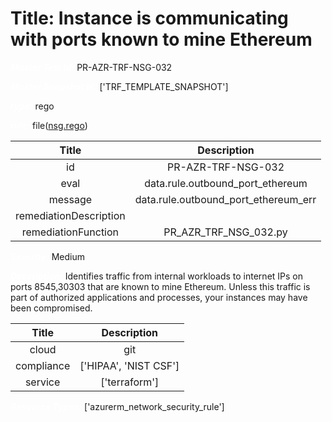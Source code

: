 



# Title: Instance is communicating with ports known to mine Ethereum


***<font color="white">Master Test Id:</font>*** PR-AZR-TRF-NSG-032

***<font color="white">Master Snapshot Id:</font>*** ['TRF_TEMPLATE_SNAPSHOT']

***<font color="white">type:</font>*** rego

***<font color="white">rule:</font>*** file([nsg.rego])  
  
  
  
  

|Title|Description|
| :---: | :---: |
|id|PR-AZR-TRF-NSG-032|
|eval|data.rule.outbound_port_ethereum|
|message|data.rule.outbound_port_ethereum_err|
|remediationDescription||
|remediationFunction|PR_AZR_TRF_NSG_032.py|


***<font color="white">Severity:</font>*** Medium

***<font color="white">Description:</font>*** Identifies traffic from internal workloads to internet IPs on ports 8545,30303 that are known to mine Ethereum. Unless this traffic is part of authorized applications and processes, your instances may have been compromised.  
  
  

|Title|Description|
| :---: | :---: |
|cloud|git|
|compliance|['HIPAA', 'NIST CSF']|
|service|['terraform']|


***<font color="white">Resource Types:</font>*** ['azurerm_network_security_rule']


[nsg.rego]: https://github.com/prancer-io/prancer-compliance-test/tree/master/azure/terraform/nsg.rego
